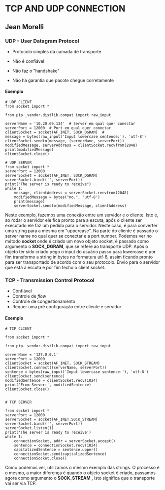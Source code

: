 # TCP AND UDP CONNECTION

## Jean Morelli





### UDP - User Datagram Protocol

* Protocolo simples da camada de transporte

* Não é confiável
* Não faz o "handshake"
* Não há garantia que pacote chegue corretamente



#### Exemplo

```
# UDP CLIENT
from socket import *

from pip._vendor.distlib.compat import raw_input

serverName = '10.20.69.134'  # Server em qual quer conectar
serverPort = 12000  # Port em qual quer conectar
clientSocket = socket(AF_INET, SOCK_DGRAM)  #
message = bytes(raw_input('Input lowercase sentence:'), 'utf-8')
clientSocket.sendto(message, (serverName, serverPort))
modifiedMessage, serverAddress = clientSocket.recvfrom(2048)
print(modifiedMessage)
clientSocket.close()

# UDP SERVER
from socket import *
serverPort = 12000
serverSocket = socket(AF_INET, SOCK_DGRAM)
serverSocket.bind(('', serverPort))
print("The server is ready to receive")
while 1:
    message, clientAddress = serverSocket.recvfrom(2048)
    modifiedMessage = bytes("no.", 'utf-8')
    print(message)
    serverSocket.sendto(modifiedMessage, clientAddress)
```



Neste exemplo, fazemos uma conexão entre um servidor e o cliente. Isto é, ao rodar o servidor ele fica pronto para a escuta, após o cliente ser executado ele faz um pedido para o servidor. Neste caso, é para converter uma string para a mesma em "uppercase". Na parte do cliente é passado o server name no qual quer se conectar e a port number. Podemos ver no método **socket** onde é criado um novo objeto socket, é passado como argumento o **SOCK_DGRAM**, que se refere ao transporte UDP. Após o objeto ter sido criado pego o input do usuário passo para lowercase e por fim transformo a string in bytes no formatura utf-8, assim ficando pronto para ser transportado de acordo com o seu protocolo. Envio para o servidor que está a escuta e por fim fecho o client socket.





### TCP - Transmission Control Protocol

* Confiável
* Controle de _flow_
* Controle de congestionamento 
* Requer uma pré configuração entre cliente e servidor



#### Exemplo

```
# TCP CLIENT

from socket import *

from pip._vendor.distlib.compat import raw_input

serverName = '127.0.0.1'
serverPort = 12000
clientSocket = socket(AF_INET, SOCK_STREAM)
clientSocket.connect((serverName, serverPort))
sentence = bytes(raw_input('Input lowercase sentence:'), 'utf-8')
clientSocket.send(sentence)
modifiedSentence = clientSocket.recv(1024)
print('From Server:', modifiedSentence)
clientSocket.close()


# TCP SERVER

from socket import *
serverPort = 12000
serverSocket = socket(AF_INET,SOCK_STREAM)
serverSocket.bind(('', serverPort))
serverSocket.listen(1)
print('The server is ready to receive')
while 1:
    connectionSocket, addr = serverSocket.accept()
    sentence = connectionSocket.recv(1024)
    capitalizedSentence = sentence.upper()
    connectionSocket.send(capitalizedSentence)
    connectionSocket.close()
```



Como podemos ver, utilizamos o mesmo exemplo das strings. O processo é o mesmo, a maior diferença é quando o objeto socket é criado, passamos agora como argumento o **SOCK_STREAM** , isto significa que o transporte vai ser via TCP.

